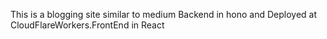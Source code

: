 This is a blogging site similar to medium Backend in hono and Deployed at CloudFlareWorkers.FrontEnd in React
